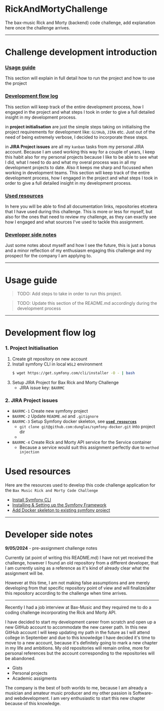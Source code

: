# RickAndMortyChallenge
The bax-music Rick and Morty (backend) code challenge, add explanation here once the challenge arrives. 

---
# Challenge development introduction

### [Usage guide](#usage-guide-1)
This section will explain in full detail how to run the project and how to use the project

### [Development flow log](#development-flow-log-1)
This section will keep track of the entire development process, how I engaged in the project and what steps I took in order to give a full detailed insight in my development process.

in **project initialisation** are just the simple steps taking on initialising the project requirements for development like: `GitHub`, `JIRA` etc. Just out of the need of being extremely verbose, I decided to incorporate these steps. 

in **JIRA Project issues** are all my `kanban` tasks from my personal JIRA account. Because I am  used working  this way for a couple of years, I keep this habit also for my personal projects because I like to be able to see what I did, what I need to do and what my overal process was in all my development projects to date. Also it keeps me sharp and focussed when working in development teams. 
This section will keep track of the entire development process, how I engaged in the project and what steps I took in order to give a full detailed insight in my development process.

### [Used resources](#used-resources-1)

In here you will be able to find all documentation links, repositories etcetera that I have used during this challenge. This is more or less for myself, but also for the ones that need to review my challenge, as they can exactly see how I engaged and what sources I've used to tackle this assignment.

### [Developer side notes](#developer-side-notes-1)

Just some notes about myself and how I see the future, this is just a bonus and a minor reflection of my enthusiasm engaging this challenge and my prospect for the company I am applying to. 

---
# Usage guide

> TODO: Add steps to take in order to run this project. 

> TODO: Update this section of the README.md accordingly during the development process

---
# Development flow log

### 1. Project Initialisation

1. Create git repository on new account
2. Install symfony CLI in local `WSL2` environment
    ```bash
    $ wget https://get.symfony.com/cli/installer -O - | bash
    ```
3. Setup JIRA Project for Bax Rick and Morty Challenge
    - JIRA issue key: `BAXRMC`

### 2. JIRA Project issues

- `BAXRMC-1` Create new symfony project 
- `BAXRMC-2` Update `README.md` and `.gitignore`
- `BAXRMC-3` Setup Symfony docker skeleton, see [**`used resources`**](#resources)
    - `git clone git@github.com:dunglas/symfony-docker.git` into project dir
    - 
- `BAXRMC-4` Create Rick and Morty API service for the Service container
    - Because a service would suit this assignment perfectly due to `method injection`

# Used resources

Here are the resources used to develop this code challenge application for the `Bax Music Rick and Morty Code Challenge`

- [Install Symfony CLI](https://symfony.com/download)
- [Installing & Setting up the Symfony Framework](https://symfony.com/doc/current/setup.html)
- [Add Docker skeleton to existing symfony project](https://github.com/dunglas/symfony-docker/blob/main/docs/existing-project.md)
---
# Developer side notes 

**9/05/2024** - pre-assignment challenge notes

Currently (at point of writing this README.md) I have not yet received the challenge, however I found an old repository from a different developer, that I am currently using as a reference as it's kind of already clear what the assignment will be. 

However at this time, I am not making false assumptions and are merely developing from that specific repository point of view and will finalize/alter this repository according to the challenge when time arrives. 

---

Recently I had a job interview at Bax-Music and they required me to do a coding challenge incorporating the Rick and Morty API. 

I have decided to start my development career from scratch and open up a new GitHub account to accommodate the new career path. In this new GitHub account I will keep updating my path in the future as I will attend college in September and due to this knowledge I have decided it's time to move to a new account, because it's definitely going to mark a new chapter in my life and ambitions. My old repositories will remain online, more for personal references but the account corresponding to the repositories will be abandoned. 

- Gists
- Personal projects
- Academic assigments

The company is the best of both worlds to me, because I am already a musician and amateur music producer and my other passion is Software- and webdevelopment. I am very enthusiastic to start this new chapter because of this knowledge.